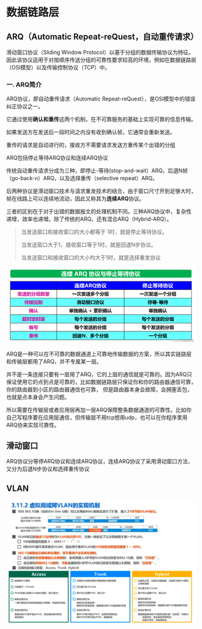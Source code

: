 # 数据链路层

## ARQ（Automatic Repeat-reQuest，自动重传请求）

滑动窗口协议（Sliding Window Protocol）以基于分组的数据传输协议为特征。因此该协议适用于对按顺序传送分组的可靠性要求较高的环境，例如在数据链路层（OSI模型）以及传输控制协议（TCP）中。

### 一. ARQ简介

ARQ协议，即自动重传请求（Automatic Repeat-reQuest），是OSI模型中的错误纠正协议之一。

它通过使用**确认和重传**这两个机制，在不可靠服务的基础上实现可靠的信息传输。

如果发送方在发送后一段时间之内没有收到确认帧，它通常会重新发送。

重传的请求是自动进行的，接收方不需要请求发送方重传某个出错的分组

ARQ包括停止等待ARQ协议和连续ARQ协议



传统自动重传请求分成为三种，即停止-等待(stop-and-wait）ARQ，后退N帧（go-back-n）ARQ，以及选择重传（selective repeat）ARQ。

后两种协议是滑动窗口技术与请求重发技术的结合，由于窗口尺寸开到足够大时，帧在线路上可以连续地流动，因此又称其为**连续ARQ**协议。

三者的区别在于对于出错的数据报文的处理机制不同。三种ARQ协议中，复杂性递增，效率也递增。除了传统的ARQ，还有混合ARQ（Hybrid-ARQ）。

> 当发送窗口和接收窗口的大小都等于 1时，就是停止等待协议。
>
> 当发送窗口大于1，接收窗口等于1时，就是回退N步协议。
>
> 当发送窗口和接收窗口的大小均大于1时，就是选择重发协议





![在这里插入图片描述](assets/%E6%95%B0%E6%8D%AE%E9%93%BE%E8%B7%AF%E5%B1%82/e9718d128b774804a82b03c253ef67bf.png)







ARQ是一种可以在不可靠的数据通道上可靠地传输数据的方案，所以其实链路层和传输层都用了ARQ，并不专属某一层。

并不是一条连接只要有一层用了ARQ，它的上层的通信就是可靠的。因为ARQ只保证使用它的点到点是可靠的，比如数据链路层只保证你和你的路由器通信可靠，你的路由器到小区的路由器通信也可靠， 但是路由器本身会故障，会拥塞丢包，也就是点本身会产生问题。

所以需要在传输层或者应用层再加一层ARQ保障整条数据通道的可靠性。比如你自己写程序要在应用层通信，但传输层不用tcp想用udp，也可以在你程序里用ARQ协来实现可靠性。

## 滑动窗口

ARQ协议分等停ARQ协议和连续ARQ协议，连续ARQ协议了采用滑动窗口方法，又分为后退N步协议和选择重传协议





## VLAN



![image-20210927193426642](assets/%E6%95%B0%E6%8D%AE%E9%93%BE%E8%B7%AF%E5%B1%82/image-20210927193426642.png)

